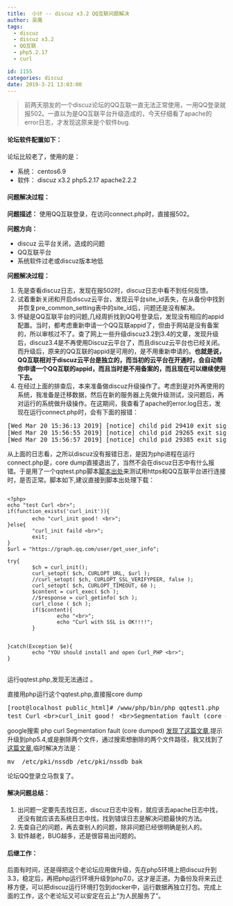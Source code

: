 ```yaml
---
title:  小计 -- discuz x3.2 QQ互联问题解决
author: 吴鹰
tags:
  - discuz
  - discuz x3.2
  - QQ互联
  - php5.2.17
  - curl

id: 1155
categories: discuz
date: 2019-3-21 13:03:00
---
```

> 前两天朋友的一个discuz论坛的QQ互联一直无法正常使用，一用QQ登录就报502。一直以为是QQ互联平台升级造成的，今天仔细看了apache的error日志，才发现这原来是个软件bug.

#### 论坛软件配置如下：
论坛比较老了，使用的是：
- 系统： centos6.9
- 软件：
discuz x3.2
php5.2.17
apache2.2.2

#### 问题解决过程：
**问题描述：** 
使用QQ互联登录，在访问connect.php时，直接报502。

**问题方向：**
- discuz 云平台关闭，造成的问题
- QQ互联平台
- 系统软件过老或discuz版本地低

**问题解决过程：**
1. 先是查看discuz日志，发现在报502时，discuz日志中看不到任何反馈。
2. 试着重新关闭和开启discuz云平台，发现云平台site_id丢失，在从备份中找到并恢复pre_common_setting表中的site_id后，问题还是没有解决。
3. 怀疑是QQ互联平台的问题,几经周折找到QQ号登录后，发现没有相应的appid配置。当时，都考虑重新申请一个QQ互联appid了，但由于网站是没有备案的，所以审核过不了。查了网上一些升级discuz3.2到3.4的文章，发现升级后，discuz3.4是不再使用Discuz云平台了，而且discuz云平台也已经关闭。而升级后，原来的QQ互联的appid是可用的，是不用重新申请的。<b>也就是说，QQ互联相对于discuz云平台是独立的，而当初的云平台在开通时，会自动帮你申请一个QQ互联的appid，而且当时是不用备案的，而且现在可以继续使用下去。</b>
4. 在经过上面的排查后，本来准备做discuz升级操作了。考虑到是对外再使用的系统，我准备是迁移数据，然后在新的服务器上先做升级测试，没问题后，再对运行的系统做升级操作。在这期间，我查看了apache的error.log日志，发现在运行connect.php时，会有下面的报错：
<pre>
[Wed Mar 20 15:36:13 2019] [notice] child pid 29410 exit signal Segmentation fault (11)
[Wed Mar 20 15:56:55 2019] [notice] child pid 29265 exit signal Segmentation fault (11)
[Wed Mar 20 15:56:57 2019] [notice] child pid 29385 exit signal Segmentation fault (11)
</pre>
从上面的日志看，之所以discuz没有报错日志，是因为php进程在运行connect.php是，core dump直接退出了，当然不会在discuz日志中有什么报错。于是用了一个qqtest.php脚本[脚本出处](http://www.discuz.net/thread-3681548-1-1.html)来测试用https和QQ互联平台进行连接时，是否正常。脚本如下,建议直接到脚本出处理下载：
<pre>
<code>
&lt?php&gt
echo "test Curl &ltbr&gt";
if(function_exists('curl_init')){
        echo "curl_init good！ &ltbr&gt";
}else{
        "curl_init faild &ltbr&gt";
        exit;
}
$url = "https://graph.qq.com/user/get_user_info";

try{
        $ch = curl_init();
        curl_setopt( $ch, CURLOPT_URL, $url );
        //curl_setopt( $ch, CURLOPT_SSL_VERIFYPEER, false );
        curl_setopt( $ch, CURLOPT_TIMEOUT, 60 );
        $content = curl_exec( $ch );
        //$response = curl_getinfo( $ch );
        curl_close ( $ch );
        if($content){
                echo "&ltbr&gt";
                echo "Curl with SSL is OK!!!!";
        }


}catch(Exception $e){
        echo "YOU should install and open Curl_PHP &ltbr&gt";
}
</code>
</pre>

运行qqtest.php,发现无法通过 。

直接用php运行这个qqtest.php,直接报core dump
<pre>
[root@localhost public_html]# /www/php/bin/php qqtest1.php 
test Curl &ltbr&gtcurl_init good！ &ltbr&gtSegmentation fault (core dumped)
</pre>

google搜索 php curl Segmentation fault (core dumped) [发现了这篇文章](https://blog.csdn.net/loophome/article/details/53812887),提示升级到php5.4,或是删除两个文件，通过搜索想删除的两个文件路径，我又找到了[这篇文章](https://bugs.centos.org/view.php?id=7399),临时解决方法是：
<pre>
mv  /etc/pki/nssdb /etc/pki/nssdb_bak
</pre>

论坛QQ登录立马恢复了。

#### 解决问题总结：
1. 出问题一定要先去找日志，discuz日志中没有，就应该去apache日志中找，还没有就应该去系统日志中找，找到错误日志是解决问题最快的方法。
2. 先查自己的问题，再去查别人的问题，除非问题已经很明确是别人的。
3. 软件越老，BUG越多，还是很容易出问题的。

#### 后继工作：
后面有时间，还是得把这个老论坛应用做升级，先在php5环境上把discuz升到3.3，稳定后，再把php运行环境升级到php7.0，这才是正道。为备份及将来云迁移方便，可以把discuz运行环境打包到docker中，运行数据再独立打包。完成上面的工作，这个老论坛又可以安定在云上“为人民服务了”。

